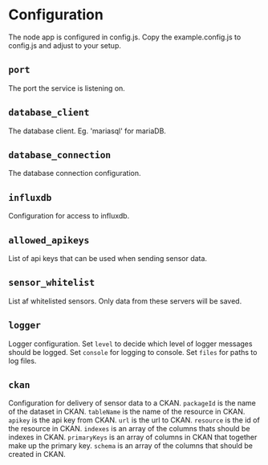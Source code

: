 # Configuration

The node app is configured in config.js. Copy the example.config.js to config.js
and adjust to your setup.

## `port`

The port the service is listening on.

## `database_client`

The database client. Eg. 'mariasql' for mariaDB.

## `database_connection`

The database connection configuration.

## `influxdb`

Configuration for access to influxdb.

## `allowed_apikeys`

List of api keys that can be used when sending sensor data.

## `sensor_whitelist`

List af whitelisted sensors. Only data from these servers will be saved.

## `logger`

Logger configuration. Set `level` to decide which level of logger messages
should be logged. Set `console` for logging to console. Set `files` for paths
to log files.

## `ckan`

Configuration for delivery of sensor data to a CKAN.
`packageId` is the name of the dataset in CKAN.
`tableName` is the name of the resource in CKAN.
`apikey` is the api key from CKAN.
`url` is the url to CKAN.
`resource` is the id of the resource in CKAN.
`indexes` is an array of the columns thats should be indexes in CKAN.
`primaryKeys` is an array of columns in CKAN that together make up the primary
key.
`schema` is an array of the columns that should be created in CKAN.
